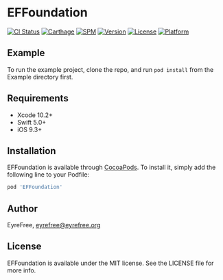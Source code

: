 # EFFoundation

[![CI Status](https://img.shields.io/travis/EFPrefix/EFFoundation.svg?style=flat)](https://travis-ci.org/EFPrefix/EFFoundation)
[![Carthage](https://img.shields.io/badge/Carthage-compatible-4BC51D.svg?style=flat)](https://github.com/Carthage/Carthage/)
[![SPM](https://img.shields.io/badge/SPM-ready-orange.svg)](https://swiftpackageindex.com/EFPrefix/EFFoundation)
[![Version](https://img.shields.io/cocoapods/v/EFFoundation.svg?style=flat)](https://cocoapods.org/pods/EFFoundation)
[![License](https://img.shields.io/cocoapods/l/EFFoundation.svg?style=flat)](https://cocoapods.org/pods/EFFoundation)
[![Platform](https://img.shields.io/cocoapods/p/EFFoundation.svg?style=flat)](https://cocoapods.org/pods/EFFoundation)

## Example

To run the example project, clone the repo, and run `pod install` from the Example directory first.

## Requirements

- Xcode 10.2+
- Swift 5.0+
- iOS 9.3+

## Installation

EFFoundation is available through [CocoaPods](https://cocoapods.org). To install it, simply add the following line to your Podfile:

```ruby
pod 'EFFoundation'
```

## Author

EyreFree, eyrefree@eyrefree.org

## License

EFFoundation is available under the MIT license. See the LICENSE file for more info.
